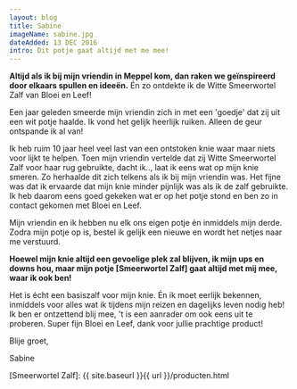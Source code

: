 ```yaml
---
layout: blog
title: Sabine
imageName: sabine.jpg
dateAdded: 13 DEC 2016
intro: Dit potje gaat altijd met me mee!
---
```


**Altijd als ik bij mijn vriendin in Meppel kom, dan raken we geïnspireerd door elkaars spullen en ideeën.**
Én zo ontdekte ik de Witte Smeerwortel Zalf van Bloei en Leef!

Een jaar geleden smeerde mijn vriendin zich in met een 'goedje' dat zij uit een wit potje haalde. Ik vond het gelijk heerlijk ruiken. Alleen de geur ontspande ik al van!

Ik heb ruim 10 jaar heel veel last van een ontstoken knie waar maar niets voor lijkt te helpen. Toen mijn vriendin vertelde dat zij Witte Smeerwortel Zalf voor haar rug gebruikte, dacht ik.., laat ik eens wat op mijn knie smeren. Zo herhaalde dit zich telkens als ik bij mijn vriendin was. Het fijne was dat ik ervaarde dat mijn knie minder pijnlijk was als ik de zalf gebruikte. Ik heb daarom eens goed gekeken wat er op het potje stond en ben zo in contact gekomen met Bloei en Leef.

Mijn vriendin en ik hebben nu elk ons eigen potje én inmiddels mijn derde. Zodra mijn potje op is, bestel ik gelijk een nieuwe en wordt het netjes naar me verstuurd.

**Hoewel mijn knie altijd een gevoelige plek zal blijven, ik mijn ups en downs hou, maar mijn potje [Smeerwortel Zalf] gaat altijd met mij mee, waar ik ook ben!**

Het is écht een basiszalf voor mijn knie. Én ik moet eerlijk bekennen, inmiddels voor alles wat ik tijdens mijn reizen en dagelijks leven nodig heb! Ik ben er ontzettend blij mee, 't is een aanrader om ook eens uit te proberen. Super fijn Bloei en Leef, dank voor jullie prachtige product!


Blije groet,

Sabine

[Smeerwortel Zalf]: {{ site.baseurl }}{{ url }}/producten.html
